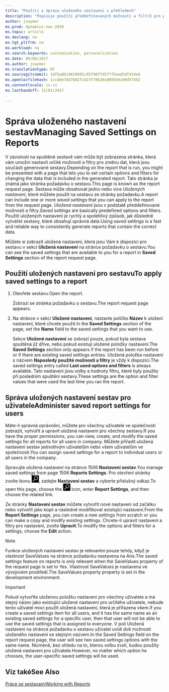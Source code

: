 ```yaml
---
title: "Použití a úprava uloženého nastavení v přehledech"
description: "Popisuje použití předdefinovaných možností a filtrů pro přizpůsobení sestavy a generování správných dat."
author: jswymer
ms.prod: dynamics-nav-2018
ms.topic: article
ms.devlang: na
ms.tgt_pltfrm: na
ms.workload: na
ms.search.keywords: customization, personalization
ms.date: 09/08/2017
ms.author: jswymer
ms.translationtype: HT
ms.sourcegitcommit: 1dfba8b14019991c95f40ffd5f7fbaed5df414eb
ms.openlocfilehash: 1ccdde7dd7b02fcd23f7db10ad89594c09d57492
ms.contentlocale: cs-cz
ms.lasthandoff: 12/01/2017

---
```

# <a name="managing-saved-settings-on-reports"></a><span data-ttu-id="ddf2f-103">Správa uloženého nastavení sestav</span><span class="sxs-lookup"><span data-stu-id="ddf2f-103">Managing Saved Settings on Reports</span></span>
<span data-ttu-id="ddf2f-104">V závislosti na spuštěné sestavě vám může být zobrazena stránka, která vám umožní nastavit určité možnosti a filtry pro změnu dat, která jsou součástí generované sestavy.</span><span class="sxs-lookup"><span data-stu-id="ddf2f-104">Depending on the report that is run, you might be presented with a page that lets you to set certain options and filters for changing the data that is included in the generated report.</span></span> <span data-ttu-id="ddf2f-105">Tato stránka je známá jako stránka požadavku o sestavu.</span><span class="sxs-lookup"><span data-stu-id="ddf2f-105">This page is known as the report request page.</span></span> <span data-ttu-id="ddf2f-106">Sestava může obsahovat jedno nebo více *Uložených nastavení*, které můžete použít na sestavu ze stránky požadavku.</span><span class="sxs-lookup"><span data-stu-id="ddf2f-106">A report can include one or more *saved settings* that you can apply to the report from the request page.</span></span> <span data-ttu-id="ddf2f-107">*Uložená nastavení* jsou  v podstatě předdefinované možnosti a filtry.</span><span class="sxs-lookup"><span data-stu-id="ddf2f-107">*Saved settings* are basically predefined options and filters.</span></span> <span data-ttu-id="ddf2f-108">Použití uložených nastavení je rychlý a spolehlivý způsob, jak důsledně vytvářet sestavy, které obsahují správná data.</span><span class="sxs-lookup"><span data-stu-id="ddf2f-108">Using saved settings is a fast and reliable way to consistently generate reports that contain the correct data.</span></span>

<span data-ttu-id="ddf2f-109">Můžete si zobrazit uložená nastavení, která jsou Vám k dispozici pro sestavu v sekci **Uložená nastavení** na stránce požadavku o sestavu.</span><span class="sxs-lookup"><span data-stu-id="ddf2f-109">You can see the saved settings that are available to you for a report in **Saved Settings** section of the report request page.</span></span>  

## <a name="to-apply-saved-settings-to-a-report"></a><span data-ttu-id="ddf2f-110">Použití uložených nastavení pro sestavu</span><span class="sxs-lookup"><span data-stu-id="ddf2f-110">To apply saved settings to a report</span></span>
1. <span data-ttu-id="ddf2f-111">Otevřete sestavu.</span><span class="sxs-lookup"><span data-stu-id="ddf2f-111">Open the report.</span></span>

   <span data-ttu-id="ddf2f-112">Zobrazí se stránka požadavku o sestavu.</span><span class="sxs-lookup"><span data-stu-id="ddf2f-112">The report request page appears.</span></span>    
2. <span data-ttu-id="ddf2f-113">Na stránce v sekci **Uložené nastavení**, nastavte políčko **Název** k uložení nastavení, které chcete použít.</span><span class="sxs-lookup"><span data-stu-id="ddf2f-113">In the **Saved Settings** section of the page, set the **Name** field  to the saved settings that you want to use.</span></span>

   <span data-ttu-id="ddf2f-114">Sekce **Uložené nastavení** se zobrazí pouze, pokud byla sestava spuštěná již dříve, nebo pokud existují uložené položky nastavení.</span><span class="sxs-lookup"><span data-stu-id="ddf2f-114">The **Saved Settings** section only appears if the report has been run before or if there are existing saved settings entries.</span></span> <span data-ttu-id="ddf2f-115">Uložená položka nastavení s názvem **Naposledy použité možnosti a filtry** je vždy k dispozici.</span><span class="sxs-lookup"><span data-stu-id="ddf2f-115">The saved settings entry called **Last used options and filters** is always available.</span></span> <span data-ttu-id="ddf2f-116">Tato nastavení jsou volby a hodnoty filtru, které byly použity při posledním spuštění sestavy.</span><span class="sxs-lookup"><span data-stu-id="ddf2f-116">These settings are the option and filter values that were used the last time you ran the report.</span></span>

## <a name="administer-saved-report-settings-for-users"></a><span data-ttu-id="ddf2f-117">Správa uložených nastavení sestav pro uživatele</span><span class="sxs-lookup"><span data-stu-id="ddf2f-117">Administer saved report settings for users</span></span>
<span data-ttu-id="ddf2f-118">Máte-li správná oprávnění, můžete pro všechny uživatele ve společnosti zobrazit, vytvořit a upravit uložená nastavení pro všechny sestavy.</span><span class="sxs-lookup"><span data-stu-id="ddf2f-118">If you have the proper permissions, you can view, create, and modify the saved settings for all reports for all users in company.</span></span> <span data-ttu-id="ddf2f-119">Můžete přiřadit uložená nastavení sestav jednotlivým uživatelům nebo všem uživatelům ve společnosti.</span><span class="sxs-lookup"><span data-stu-id="ddf2f-119">You can assign saved settings for a report to individual users or all users in the company.</span></span>

<span data-ttu-id="ddf2f-120">Spravujte uložená nastavení na stránce 1506 **Nastavení sestav**.</span><span class="sxs-lookup"><span data-stu-id="ddf2f-120">You manage saved settings from page 1506 **Reports Settings**.</span></span> <span data-ttu-id="ddf2f-121">Pro otevření stránky zvolte ikonu ![Vyhledat stránku nebo sestavu](media/ui-search/search_small.png "Ikona Vyhledat stránku nebo sestavu"), zadejte **Nastavení sestav** a vyberte příslušný odkaz.</span><span class="sxs-lookup"><span data-stu-id="ddf2f-121">To open this page, choose the ![Search for Page or Report](media/ui-search/search_small.png "Search for Page or Report icon") icon, enter **Report Settings**, and then choose the related link.</span></span>

<span data-ttu-id="ddf2f-122">Ze stránky **Nastavení sestav** můžete vytvořit nové nastavení od začátku nebo vytvořit jako kopii a následně modifikovat existující nastavení.</span><span class="sxs-lookup"><span data-stu-id="ddf2f-122">From the **Report Settings** page, you can create a new settings from scratch or you can make a copy and modify existing settings.</span></span> <span data-ttu-id="ddf2f-123">Chcete-li upravit nastavení a filtry pro nastavení, zvolte **Upravit**.</span><span class="sxs-lookup"><span data-stu-id="ddf2f-123">To modify the options and filters for a settings, choose the **Edit** action.</span></span>

> [!NOTE]
> <span data-ttu-id="ddf2f-124">Funkce uložených nastavení sestav je relevantní pouze tehdy, když je vlastnost SaveValues ​​na stránce požadavku nastavena na Ano.</span><span class="sxs-lookup"><span data-stu-id="ddf2f-124">The saved settings feature on reports is only relevant when the SaveValues property of the request page is set to Yes.</span></span> <span data-ttu-id="ddf2f-125">Vlastnost SaveValues ​je nastavena ve vývojovém prostředí.</span><span class="sxs-lookup"><span data-stu-id="ddf2f-125">The SaveValues property property is set in the development environment.</span></span>  

> [!Important]
> <span data-ttu-id="ddf2f-126">Pokud vytvoříte uloženou položku nastavení pro všechny uživatele a má stejný název jako existující uložené nastavení pro určitého uživatele, nebude tento uživatel moci použít uložená nastavení, která je přiřazena všem.</span><span class="sxs-lookup"><span data-stu-id="ddf2f-126">If you create a saved settings item for all users, and it has the same name as an existing saved settings for a specific user, then that user will not be able to use the saved settings that is assigned to everyone.</span></span>  <span data-ttu-id="ddf2f-127">V poli Uložená nastavení na stránce požadavku o sestavu uživatel uvidí dvě možnosti uloženého nastavení se stejným názvem.</span><span class="sxs-lookup"><span data-stu-id="ddf2f-127">In the Saved Settings field on the report request page, the user will see two saved settings options with the same name.</span></span> <span data-ttu-id="ddf2f-128">Nicméně, bez ohledu na to, kterou volbu zvolí, budou použity uložená nastavení pro uživatele.</span><span class="sxs-lookup"><span data-stu-id="ddf2f-128">However, no matter which option he chooses, the user-specific saved settings will be used.</span></span>

## <a name="see-also"></a><span data-ttu-id="ddf2f-129">Viz také</span><span class="sxs-lookup"><span data-stu-id="ddf2f-129">See Also</span></span>
[<span data-ttu-id="ddf2f-130">Práce se sestavami</span><span class="sxs-lookup"><span data-stu-id="ddf2f-130">Working with Reports</span></span>](ui-work-report.md)  

